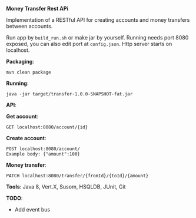 **Money Transfer Rest APi**

Implementation of a RESTful API for creating accounts and money transfers between accounts.

Run app by `build_run.sh` or make jar by yourself.
Running needs port 8080 exposed, you can also edit port at `config.json`.
Http server starts on localhost.

**Packaging**:

    mvn clean package
    
**Running**:
   
    java -jar target/transfer-1.0.0-SNAPSHOT-fat.jar

**API**:

**Get account**:

    GET localhost:8080/account/{id}

**Create account**: 

    POST localhost:8080/account/
    Example body: {"amount":100}
    
**Money transfer**:

    PATCH localhost:8080/transfer/{fromId}/{toId}/{amount}

**Tools**:
Java 8, Vert.X, Susom, HSQLDB, JUnit, Git

**TODO**:
- Add event bus
